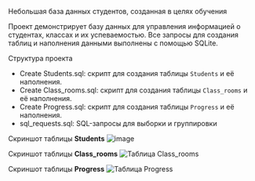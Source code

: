 Небольшая база данных студентов, созданная в целях обучения

Проект демонстрирует базу данных для управления информацией о студентах, классах и их успеваемостью. Все запросы для создания таблиц и наполнения данными выполнены с помощью SQLite.

Структура проекта

- Create Students.sql: скрипт для создания таблицы `Students` и её наполнения.
- Create Class_rooms.sql: скрипт для создания таблицы `Class_rooms` и её наполнения.
- Create Progress.sql: скрипт для создания таблицы `Progress` и её наполнения.
- sql_requests.sql: SQL-запросы для выборки и группировки


Скриншот таблицы **Students**
![image](https://github.com/user-attachments/assets/214ab481-fd92-498f-a6b9-eb4f283b6dad)


Скриншот таблицы  **Class_rooms**
![Таблица Class_rooms](https://github.com/user-attachments/assets/15f41159-1ade-4f10-a97d-c79fd865c255)



Скриншот таблицы **Progress**
![Таблица Progress](https://github.com/user-attachments/assets/3ee2443e-5655-4a58-81f2-b3748c638461)






